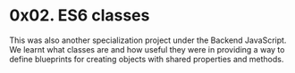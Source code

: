 # 0x02. ES6 classes
This was also another specialization project under the Backend JavaScript. We learnt what classes are and how useful they were in providing a way to define blueprints for creating objects with shared properties and methods.
